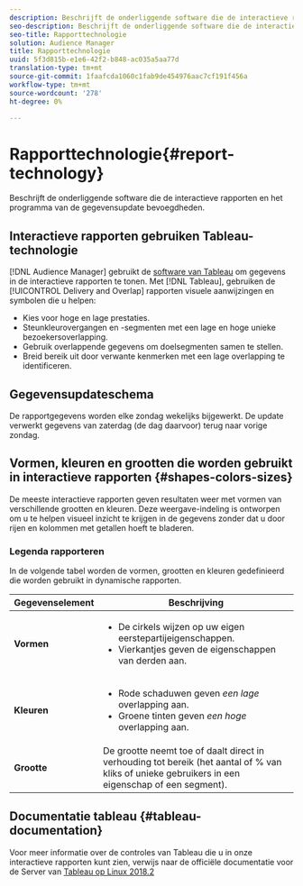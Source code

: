 ```yaml
---
description: Beschrijft de onderliggende software die de interactieve rapporten en het programma van de gegevensupdate bevoegdheden.
seo-description: Beschrijft de onderliggende software die de interactieve rapporten en het programma van de gegevensupdate bevoegdheden.
seo-title: Rapporttechnologie
solution: Audience Manager
title: Rapporttechnologie
uuid: 5f3d815b-e1e6-42f2-b848-ac035a5aa77d
translation-type: tm+mt
source-git-commit: 1faafcda1060c1fab9de454976aac7cf191f456a
workflow-type: tm+mt
source-wordcount: '278'
ht-degree: 0%

---
```



# Rapporttechnologie{#report-technology}

Beschrijft de onderliggende software die de interactieve rapporten en het programma van de gegevensupdate bevoegdheden.

<!-- 

c_report_technology.xml

 -->

## Interactieve rapporten gebruiken Tableau-technologie

[!DNL Audience Manager] gebruikt de [software van Tableau](https://www.tableausoftware.com/) om gegevens in de interactieve rapporten te tonen. Met [!DNL Tableau], gebruiken de [!UICONTROL Delivery and Overlap] rapporten visuele aanwijzingen en symbolen die u helpen:

* Kies voor hoge en lage prestaties.
* Steunkleurovergangen en -segmenten met een lage en hoge unieke bezoekersoverlapping.
* Gebruik overlappende gegevens om doelsegmenten samen te stellen.
* Breid bereik uit door verwante kenmerken met een lage overlapping te identificeren.

## Gegevensupdateschema

De rapportgegevens worden elke zondag wekelijks bijgewerkt. De update verwerkt gegevens van zaterdag (de dag daarvoor) terug naar vorige zondag.

## Vormen, kleuren en grootten die worden gebruikt in interactieve rapporten {#shapes-colors-sizes}

De meeste interactieve rapporten geven resultaten weer met vormen van verschillende grootten en kleuren. Deze weergave-indeling is ontworpen om u te helpen visueel inzicht te krijgen in de gegevens zonder dat u door rijen en kolommen met getallen hoeft te bladeren.

<!-- 

r_legend.xml

 -->

### Legenda rapporteren

In de volgende tabel worden de vormen, grootten en kleuren gedefinieerd die worden gebruikt in dynamische rapporten.

<table id="table_EC180A96E3784FC6B81FCFB546C4A3FA"> 
 <thead> 
  <tr> 
   <th colname="col1" class="entry"> Gegevenselement </th> 
   <th colname="col2" class="entry"> Beschrijving </th> 
  </tr> 
 </thead>
 <tbody> 
  <tr> 
   <td colname="col1"> <b>Vormen</b> </td> 
   <td colname="col2"> 
    <ul id="ul_076773ABD0BB4CE6834ACFA8B3D6AC2E"> 
     <li id="li_BBAB37A6EC1549B48C0E4D3BFAF7062C">De cirkels wijzen op uw eigen eerstepartijeigenschappen. </li> 
     <li id="li_371331AE984A4A999CE0596EA13987E0">Vierkantjes geven de eigenschappen van derden aan. </li> 
    </ul> </td> 
  </tr> 
  <tr> 
   <td colname="col1"> <b>Kleuren</b> </td> 
   <td colname="col2"> 
    <ul id="ul_F5D243297F0C4E5A8EDCBD28A548869E"> 
     <li id="li_332EB873A35440E6BB6093E36A0FAC3D">Rode schaduwen geven <i>een lage</i> overlapping aan. </li> 
     <li id="li_29DFDB1218DF4069B5DCFF841D48EF56">Groene tinten geven <i>een hoge</i> overlapping aan. </li> 
    </ul> </td> 
  </tr> 
  <tr> 
   <td colname="col1"> <b>Grootte</b> </td> 
   <td colname="col2"> De grootte neemt toe of daalt direct in verhouding tot bereik (het aantal of % van kliks of unieke gebruikers in een eigenschap of een segment). </td> 
  </tr> 
 </tbody> 
</table>

## Documentatie tableau {#tableau-documentation}

Voor meer informatie over de controles van Tableau die u in onze interactieve rapporten kunt zien, verwijs naar de officiële documentatie voor de Server van [Tableau op Linux 2018.2](https://help.tableau.com/v2018.2/server-linux/en-us/get_started_server.htm)